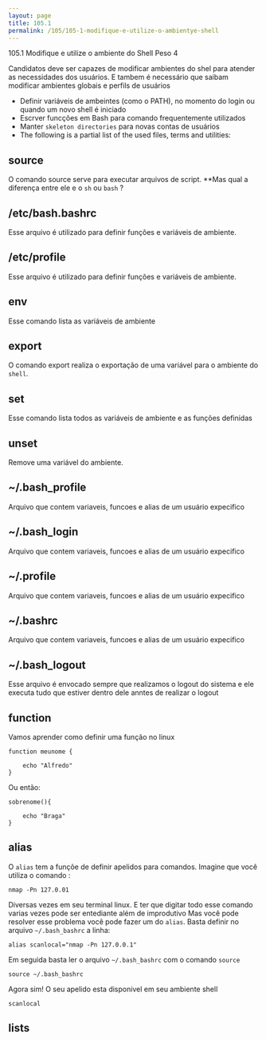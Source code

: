 ```yaml
---
layout: page
title: 105.1 
permalink: /105/105-1-modifique-e-utilize-o-ambientye-shell
---
```


105.1 Modifique e utilize o ambiente do Shell Peso 4


Candidatos deve ser capazes de modificar ambientes do shel para atender as necessidades dos usuários. E tambem é necessário que saibam modificar ambientes globais e perfils de usuários


* Definir variáveis de ambeintes (como o PATH), no momento do login ou quando um novo shell é iniciado
* Escrver funcções em Bash para comando frequentemente utilizados 
* Manter `skeleton directories` para novas contas de usuários
* The following is a partial list of the used files, terms and utilities:

## source

O comando source serve para executar arquivos de script. **Mas qual a diferença entre ele e o `sh` ou `bash` ?


## /etc/bash.bashrc

Esse arquivo é utilizado para definir funções e variáveis de ambiente.

## /etc/profile

Esse arquivo é utilizado para definir funções e variáveis de ambiente.

## env

Esse comando lista as variáveis de ambiente

## export

O comando export realiza o exportação de uma variável para o ambiente do `shell`.


## set

Esse comando lista todos as variáveis de ambiente e as funções definidas

## unset

Remove uma variável do ambiente.

## ~/.bash_profile


Arquivo que contem variaveis, funcoes e alias de um usuário expecifico

## ~/.bash_login

Arquivo que contem variaveis, funcoes e alias de um usuário expecifico


## ~/.profile


Arquivo que contem variaveis, funcoes e alias de um usuário expecifico

## ~/.bashrc

Arquivo que contem variaveis, funcoes e alias de um usuário expecifico

## ~/.bash_logout

Esse arquivo é envocado sempre que realizamos o logout do sistema e ele executa tudo que estiver dentro dele anntes de realizar o logout

## function

Vamos aprender como definir uma função no linux

	function meunome {

		echo "Alfredo"
	}

Ou então:


	sobrenome(){

		echo "Braga"
	}


## alias

O `alias` tem a funçõe de definir apelidos para comandos. Imagine que você utiliza o comando :


	nmap -Pn 127.0.01


Diversas vezes em seu terminal linux. E ter que digitar todo esse comando varias vezes pode ser entediante além de improdutivo
Mas você pode resolver esse problema você pode fazer um do `alias`. Basta definir no arquivo `~/.bash_bashrc` a linha:


	alias scanlocal="nmap -Pn 127.0.0.1"

Em seguida basta ler o arquivo `~/.bash_bashrc` com o comando `source`


	source ~/.bash_bashrc

Agora sim! O seu apelido esta disponivel em seu ambiente shell


	scanlocal	

## lists